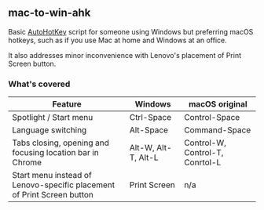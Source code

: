 ## mac-to-win-ahk
Basic [AutoHotKey](https://www.autohotkey.com/) script for someone using Windows but preferring macOS hotkeys, such as if you use Mac at home and Windows at an office.

It also addresses minor inconvenience with Lenovo's placement of Print Screen button.

### What's covered
|Feature|Windows|macOS original|
|-|-|-|
|Spotlight / Start menu|Ctrl-Space|Control-Space|
|Language switching|Alt-Space|Command-Space|
|Tabs closing, opening and focusing location bar in Chrome|Alt-W, Alt-T, Alt-L|Control-W, Control-T, Conrtol-L|
|Start menu instead of Lenovo-specific placement of Print Screen button|Print Screen|n/a|
